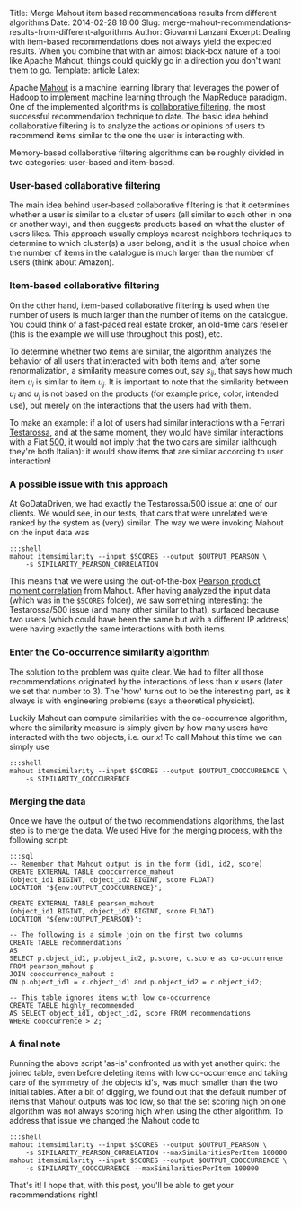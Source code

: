 Title: Merge Mahout item based recommendations results from different algorithms
Date: 2014-02-28 18:00
Slug: merge-mahout-recommendations-results-from-different-algorithms
Author: Giovanni Lanzani
Excerpt: Dealing with item-based recommendations does not always yield the expected results. When you combine that with an almost black-box nature of a tool like Apache Mahout, things could quickly go in a direction you don't want them to go.
Template: article
Latex:

Apache [Mahout] is a machine learning library that leverages the power of
[Hadoop] to implement machine learning through the [MapReduce] paradigm. One of
the implemented algorithms is [collaborative filtering][filtering], the most
successful recommendation technique to date. The basic idea behind
collaborative filtering is to analyze the actions or opinions of users to
recommend items similar to the one the user is interacting with.

Memory-based collaborative filtering algorithms can be roughly divided in two categories:
user-based and item-based.

### User-based collaborative filtering

The main idea behind user-based collaborative filtering is that it determines
whether a user is similar to a cluster of users (all similar to each other in
one or another way), and then suggests products based on what the cluster of
users likes. This approach usually employs nearest-neighbors techniques to
determine to which cluster(s) a user belong, and it is the usual choice when
the number of items in the catalogue is much larger than the number of users
(think about Amazon).

### Item-based collaborative filtering

On the other hand, item-based collaborative filtering is used when the number
of users is much larger than the number of items on the catalogue. You could
think of a fast-paced real estate broker, an old-time cars reseller (this is
the example we will use throughout this post), etc.

To determine whether two items are similar, the algorithm analyzes the behavior
of all users that interacted with both items and, after some renormalization,
a similarity measure comes out, say $s_{ij}$, that says how much item $u_i$ is
similar to item $u_j$. It is important to note that the similarity between
$u_i$ and $u_j$ is not based on the products (for example price, color,
intended use), but merely on the interactions that the users had with them.

To make an example: if a lot of users had similar interactions with a Ferrari
[Testarossa], and at the same moment, they would have similar interactions with
a Fiat [500], it would not imply that the two cars are similar (although
they're both Italian): it would show items that are similar according to user
interaction!

### A possible issue with this approach

At GoDataDriven, we had exactly the Testarossa/500 issue at one of our
clients. We would see, in our tests, that cars that were unrelated were ranked
by the system as (very) similar. The way we were invoking Mahout on the input
data was

    :::shell
    mahout itemsimilarity --input $SCORES --output $OUTPUT_PEARSON \
        -s SIMILARITY_PEARSON_CORRELATION

This means that we were using the out-of-the-box [Pearson product moment correlation][pearson]
from Mahout. After having analyzed the input data (which was in the `$SCORES`
folder), we saw something interesting: the Testarossa/500 issue (and many
other similar to that), surfaced because two users (which could have been the
same but with a different IP address) were having exactly the same interactions
with both items.

### Enter the Co-occurrence similarity algorithm

The solution to the problem was quite clear. We had to filter all those
recommendations originated by the interactions of less than $x$ users (later we
set that number to 3). The 'how' turns out to be the interesting part, as it
always is with engineering problems (says a theoretical physicist).

Luckily Mahout can compute similarities with the co-occurrence algorithm, where
the similarity measure is simply given by how many users have interacted with
the two objects, i.e. our $x$! To call Mahout this time we can simply use

    :::shell
    mahout itemsimilarity --input $SCORES --output $OUTPUT_COOCCURRENCE \
        -s SIMILARITY_COOCCURRENCE

### Merging the data

Once we have the output of the two recommendations algorithms, the last step is
to merge the data. We used Hive for the merging process, with the following
script:

    :::sql
    -- Remember that Mahout output is in the form (id1, id2, score)
    CREATE EXTERNAL TABLE cooccurrence_mahout
    (object_id1 BIGINT, object_id2 BIGINT, score FLOAT)
    LOCATION '${env:OUTPUT_COOCCURRENCE}';

    CREATE EXTERNAL TABLE pearson_mahout
    (object_id1 BIGINT, object_id2 BIGINT, score FLOAT)
    LOCATION '${env:OUTPUT_PEARSON}';

    -- The following is a simple join on the first two columns
    CREATE TABLE recommendations
    AS
    SELECT p.object_id1, p.object_id2, p.score, c.score as co-occurrence
    FROM pearson_mahout p
    JOIN cooccurrence_mahout c
    ON p.object_id1 = c.object_id1 and p.object_id2 = c.object_id2;

    -- This table ignores items with low co-occurrence
    CREATE TABLE highly_recommended
    AS SELECT object_id1, object_id2, score FROM recommendations
    WHERE cooccurrence > 2;

### A final note

Running the above script 'as-is' confronted us with yet another quirk: the
joined table, even before deleting items with low co-occurrence and taking care
of the symmetry of the objects id's, was much smaller than the two initial
tables. After a bit of digging, we found out that the default number of items
that Mahout outputs was too low, so that the set scoring high on one algorithm
was not always scoring high when using the other algorithm. To address that
issue we changed the Mahout code to

    :::shell
    mahout itemsimilarity --input $SCORES --output $OUTPUT_PEARSON \
        -s SIMILARITY_PEARSON_CORRELATION --maxSimilaritiesPerItem 100000
    mahout itemsimilarity --input $SCORES --output $OUTPUT_COOCCURRENCE \
        -s SIMILARITY_COOCCURRENCE --maxSimilaritiesPerItem 100000

That's it! I hope that, with this post, you'll be able to get your
recommendations right!

[Mahout]: http://mahout.apache.org
[Hadoop]: http://hadoop.apache.org
[MapReduce]: http://en.wikipedia.org/wiki/Map-reduce
[filtering]: http://en.wikipedia.org/wiki/Collaborative_filtering
[Testarossa]: http://en.wikipedia.org/wiki/Ferrari_Testarossa
[500]: http://en.wikipedia.org/wiki/Fiat_500
[pearson]: http://en.wikipedia.org/wiki/Pearson_product-moment_correlation_coefficient

